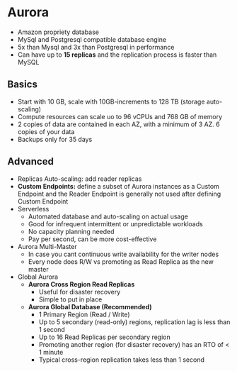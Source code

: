 # Aurora 

- Amazon propriety database 
- MySql and Postgresql compatible database engine
- 5x than Mysql and 3x than Postgresql in performance 
- Can have up to **15 replicas** and the replication process is faster than MySQL

 
## Basics

- Start with 10 GB, scale with 10GB-increments to 128 TB (storage auto-scaling)
- Compute resources can scale uo to 96 vCPUs and 768 GB of memory
- 2 copies of data are contained in each AZ, with a minimum of 3 AZ. 6 copies of your data
- Backups only for 35 days 

## Advanced 

- Replicas Auto-scaling: add reader replicas 
- **Custom Endpoints:** define a subset of Aurora instances as a Custom Endpoint and the Reader Endpoint is generally not
  used after defining Custom Endpoint
- Serverless 
  - Automated database and auto-scaling on actual usage 
  - Good for infrequent intermittent or unpredictable workloads
  - No capacity planning needed 
  - Pay per second, can be more cost-effective 
- Aurora Multi-Master 
  - In case you cant continuous write availability for the writer nodes 
  - Every node does R/W vs promoting as Read Replica as the new master 
- Global Aurora
  - **Aurora Cross Region Read Replicas** 
    - Useful for disaster recovery 
    - Simple to put in place  
  - **Aurora Global Database (Recommended)**
    - 1 Primary Region (Read / Write)
    - Up to 5 secondary (read-only) regions, replication lag is less than 1 second 
    - Up to 16 Read Replicas per secondary region 
    - Promoting another region  (for disaster recovery) has an RTO of < 1 minute 
    - Typical cross-region replication takes less than 1 second 